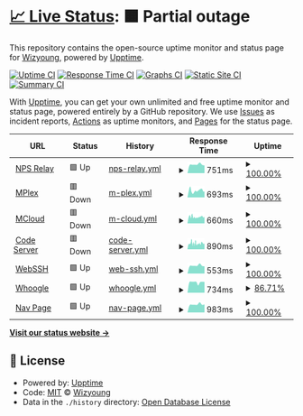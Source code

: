 # [📈 Live Status](https://wizyoung.github.io/upbot): <!--live status--> **🟧 Partial outage**

This repository contains the open-source uptime monitor and status page for [Wizyoung](https://wizyoung.github.io), powered by [Upptime](https://github.com/upptime/upptime).

[![Uptime CI](https://github.com/wizyoung/upbot/workflows/Uptime%20CI/badge.svg)](https://github.com/wizyoung/upbot/actions?query=workflow%3A%22Uptime+CI%22)
[![Response Time CI](https://github.com/wizyoung/upbot/workflows/Response%20Time%20CI/badge.svg)](https://github.com/wizyoung/upbot/actions?query=workflow%3A%22Response+Time+CI%22)
[![Graphs CI](https://github.com/wizyoung/upbot/workflows/Graphs%20CI/badge.svg)](https://github.com/wizyoung/upbot/actions?query=workflow%3A%22Graphs+CI%22)
[![Static Site CI](https://github.com/wizyoung/upbot/workflows/Static%20Site%20CI/badge.svg)](https://github.com/wizyoung/upbot/actions?query=workflow%3A%22Static+Site+CI%22)
[![Summary CI](https://github.com/wizyoung/upbot/workflows/Summary%20CI/badge.svg)](https://github.com/wizyoung/upbot/actions?query=workflow%3A%22Summary+CI%22)

With [Upptime](https://upptime.js.org), you can get your own unlimited and free uptime monitor and status page, powered entirely by a GitHub repository. We use [Issues](https://github.com/wizyoung/upbot/issues) as incident reports, [Actions](https://github.com/wizyoung/upbot/actions) as uptime monitors, and [Pages](https://wizyoung.github.io/upbot) for the status page.

<!--start: status pages-->
<!-- This summary is generated by Upptime (https://github.com/upptime/upptime) -->
<!-- Do not edit this manually, your changes will be overwritten -->
<!-- prettier-ignore -->
| URL | Status | History | Response Time | Uptime |
| --- | ------ | ------- | ------------- | ------ |
| <img alt="" src="https://favicons.githubusercontent.com/relay.dogcraft.xyz" height="13"> [NPS Relay](https://relay.dogcraft.xyz) | 🟩 Up | [nps-relay.yml](https://github.com/wizyoung/upbot/commits/HEAD/history/nps-relay.yml) | <details><summary><img alt="Response time graph" src="./graphs/nps-relay/response-time-week.png" height="20"> 751ms</summary><br><a href="https://wizyoung.github.io/upbot/history/nps-relay"><img alt="Response time 779" src="https://img.shields.io/endpoint?url=https%3A%2F%2Fraw.githubusercontent.com%2Fwizyoung%2Fupbot%2FHEAD%2Fapi%2Fnps-relay%2Fresponse-time.json"></a><br><a href="https://wizyoung.github.io/upbot/history/nps-relay"><img alt="24-hour response time 666" src="https://img.shields.io/endpoint?url=https%3A%2F%2Fraw.githubusercontent.com%2Fwizyoung%2Fupbot%2FHEAD%2Fapi%2Fnps-relay%2Fresponse-time-day.json"></a><br><a href="https://wizyoung.github.io/upbot/history/nps-relay"><img alt="7-day response time 751" src="https://img.shields.io/endpoint?url=https%3A%2F%2Fraw.githubusercontent.com%2Fwizyoung%2Fupbot%2FHEAD%2Fapi%2Fnps-relay%2Fresponse-time-week.json"></a><br><a href="https://wizyoung.github.io/upbot/history/nps-relay"><img alt="30-day response time 724" src="https://img.shields.io/endpoint?url=https%3A%2F%2Fraw.githubusercontent.com%2Fwizyoung%2Fupbot%2FHEAD%2Fapi%2Fnps-relay%2Fresponse-time-month.json"></a><br><a href="https://wizyoung.github.io/upbot/history/nps-relay"><img alt="1-year response time 779" src="https://img.shields.io/endpoint?url=https%3A%2F%2Fraw.githubusercontent.com%2Fwizyoung%2Fupbot%2FHEAD%2Fapi%2Fnps-relay%2Fresponse-time-year.json"></a></details> | <details><summary><a href="https://wizyoung.github.io/upbot/history/nps-relay">100.00%</a></summary><a href="https://wizyoung.github.io/upbot/history/nps-relay"><img alt="All-time uptime 99.99%" src="https://img.shields.io/endpoint?url=https%3A%2F%2Fraw.githubusercontent.com%2Fwizyoung%2Fupbot%2FHEAD%2Fapi%2Fnps-relay%2Fuptime.json"></a><br><a href="https://wizyoung.github.io/upbot/history/nps-relay"><img alt="24-hour uptime 100.00%" src="https://img.shields.io/endpoint?url=https%3A%2F%2Fraw.githubusercontent.com%2Fwizyoung%2Fupbot%2FHEAD%2Fapi%2Fnps-relay%2Fuptime-day.json"></a><br><a href="https://wizyoung.github.io/upbot/history/nps-relay"><img alt="7-day uptime 100.00%" src="https://img.shields.io/endpoint?url=https%3A%2F%2Fraw.githubusercontent.com%2Fwizyoung%2Fupbot%2FHEAD%2Fapi%2Fnps-relay%2Fuptime-week.json"></a><br><a href="https://wizyoung.github.io/upbot/history/nps-relay"><img alt="30-day uptime 100.00%" src="https://img.shields.io/endpoint?url=https%3A%2F%2Fraw.githubusercontent.com%2Fwizyoung%2Fupbot%2FHEAD%2Fapi%2Fnps-relay%2Fuptime-month.json"></a><br><a href="https://wizyoung.github.io/upbot/history/nps-relay"><img alt="1-year uptime 99.99%" src="https://img.shields.io/endpoint?url=https%3A%2F%2Fraw.githubusercontent.com%2Fwizyoung%2Fupbot%2FHEAD%2Fapi%2Fnps-relay%2Fuptime-year.json"></a></details>
| <img alt="" src="https://favicons.githubusercontent.com/mplex.dogcraft.xyz" height="13"> [MPlex](https://mplex.dogcraft.xyz/web/index.html#!/) | 🟥 Down | [m-plex.yml](https://github.com/wizyoung/upbot/commits/HEAD/history/m-plex.yml) | <details><summary><img alt="Response time graph" src="./graphs/m-plex/response-time-week.png" height="20"> 693ms</summary><br><a href="https://wizyoung.github.io/upbot/history/m-plex"><img alt="Response time 752" src="https://img.shields.io/endpoint?url=https%3A%2F%2Fraw.githubusercontent.com%2Fwizyoung%2Fupbot%2FHEAD%2Fapi%2Fm-plex%2Fresponse-time.json"></a><br><a href="https://wizyoung.github.io/upbot/history/m-plex"><img alt="24-hour response time 638" src="https://img.shields.io/endpoint?url=https%3A%2F%2Fraw.githubusercontent.com%2Fwizyoung%2Fupbot%2FHEAD%2Fapi%2Fm-plex%2Fresponse-time-day.json"></a><br><a href="https://wizyoung.github.io/upbot/history/m-plex"><img alt="7-day response time 693" src="https://img.shields.io/endpoint?url=https%3A%2F%2Fraw.githubusercontent.com%2Fwizyoung%2Fupbot%2FHEAD%2Fapi%2Fm-plex%2Fresponse-time-week.json"></a><br><a href="https://wizyoung.github.io/upbot/history/m-plex"><img alt="30-day response time 728" src="https://img.shields.io/endpoint?url=https%3A%2F%2Fraw.githubusercontent.com%2Fwizyoung%2Fupbot%2FHEAD%2Fapi%2Fm-plex%2Fresponse-time-month.json"></a><br><a href="https://wizyoung.github.io/upbot/history/m-plex"><img alt="1-year response time 752" src="https://img.shields.io/endpoint?url=https%3A%2F%2Fraw.githubusercontent.com%2Fwizyoung%2Fupbot%2FHEAD%2Fapi%2Fm-plex%2Fresponse-time-year.json"></a></details> | <details><summary><a href="https://wizyoung.github.io/upbot/history/m-plex">100.00%</a></summary><a href="https://wizyoung.github.io/upbot/history/m-plex"><img alt="All-time uptime 99.84%" src="https://img.shields.io/endpoint?url=https%3A%2F%2Fraw.githubusercontent.com%2Fwizyoung%2Fupbot%2FHEAD%2Fapi%2Fm-plex%2Fuptime.json"></a><br><a href="https://wizyoung.github.io/upbot/history/m-plex"><img alt="24-hour uptime 99.98%" src="https://img.shields.io/endpoint?url=https%3A%2F%2Fraw.githubusercontent.com%2Fwizyoung%2Fupbot%2FHEAD%2Fapi%2Fm-plex%2Fuptime-day.json"></a><br><a href="https://wizyoung.github.io/upbot/history/m-plex"><img alt="7-day uptime 100.00%" src="https://img.shields.io/endpoint?url=https%3A%2F%2Fraw.githubusercontent.com%2Fwizyoung%2Fupbot%2FHEAD%2Fapi%2Fm-plex%2Fuptime-week.json"></a><br><a href="https://wizyoung.github.io/upbot/history/m-plex"><img alt="30-day uptime 99.77%" src="https://img.shields.io/endpoint?url=https%3A%2F%2Fraw.githubusercontent.com%2Fwizyoung%2Fupbot%2FHEAD%2Fapi%2Fm-plex%2Fuptime-month.json"></a><br><a href="https://wizyoung.github.io/upbot/history/m-plex"><img alt="1-year uptime 99.84%" src="https://img.shields.io/endpoint?url=https%3A%2F%2Fraw.githubusercontent.com%2Fwizyoung%2Fupbot%2FHEAD%2Fapi%2Fm-plex%2Fuptime-year.json"></a></details>
| <img alt="" src="https://favicons.githubusercontent.com/mcloud.dogcraft.xyz" height="13"> [MCloud](https://mcloud.dogcraft.xyz) | 🟥 Down | [m-cloud.yml](https://github.com/wizyoung/upbot/commits/HEAD/history/m-cloud.yml) | <details><summary><img alt="Response time graph" src="./graphs/m-cloud/response-time-week.png" height="20"> 660ms</summary><br><a href="https://wizyoung.github.io/upbot/history/m-cloud"><img alt="Response time 676" src="https://img.shields.io/endpoint?url=https%3A%2F%2Fraw.githubusercontent.com%2Fwizyoung%2Fupbot%2FHEAD%2Fapi%2Fm-cloud%2Fresponse-time.json"></a><br><a href="https://wizyoung.github.io/upbot/history/m-cloud"><img alt="24-hour response time 678" src="https://img.shields.io/endpoint?url=https%3A%2F%2Fraw.githubusercontent.com%2Fwizyoung%2Fupbot%2FHEAD%2Fapi%2Fm-cloud%2Fresponse-time-day.json"></a><br><a href="https://wizyoung.github.io/upbot/history/m-cloud"><img alt="7-day response time 660" src="https://img.shields.io/endpoint?url=https%3A%2F%2Fraw.githubusercontent.com%2Fwizyoung%2Fupbot%2FHEAD%2Fapi%2Fm-cloud%2Fresponse-time-week.json"></a><br><a href="https://wizyoung.github.io/upbot/history/m-cloud"><img alt="30-day response time 652" src="https://img.shields.io/endpoint?url=https%3A%2F%2Fraw.githubusercontent.com%2Fwizyoung%2Fupbot%2FHEAD%2Fapi%2Fm-cloud%2Fresponse-time-month.json"></a><br><a href="https://wizyoung.github.io/upbot/history/m-cloud"><img alt="1-year response time 676" src="https://img.shields.io/endpoint?url=https%3A%2F%2Fraw.githubusercontent.com%2Fwizyoung%2Fupbot%2FHEAD%2Fapi%2Fm-cloud%2Fresponse-time-year.json"></a></details> | <details><summary><a href="https://wizyoung.github.io/upbot/history/m-cloud">100.00%</a></summary><a href="https://wizyoung.github.io/upbot/history/m-cloud"><img alt="All-time uptime 99.88%" src="https://img.shields.io/endpoint?url=https%3A%2F%2Fraw.githubusercontent.com%2Fwizyoung%2Fupbot%2FHEAD%2Fapi%2Fm-cloud%2Fuptime.json"></a><br><a href="https://wizyoung.github.io/upbot/history/m-cloud"><img alt="24-hour uptime 99.99%" src="https://img.shields.io/endpoint?url=https%3A%2F%2Fraw.githubusercontent.com%2Fwizyoung%2Fupbot%2FHEAD%2Fapi%2Fm-cloud%2Fuptime-day.json"></a><br><a href="https://wizyoung.github.io/upbot/history/m-cloud"><img alt="7-day uptime 100.00%" src="https://img.shields.io/endpoint?url=https%3A%2F%2Fraw.githubusercontent.com%2Fwizyoung%2Fupbot%2FHEAD%2Fapi%2Fm-cloud%2Fuptime-week.json"></a><br><a href="https://wizyoung.github.io/upbot/history/m-cloud"><img alt="30-day uptime 99.81%" src="https://img.shields.io/endpoint?url=https%3A%2F%2Fraw.githubusercontent.com%2Fwizyoung%2Fupbot%2FHEAD%2Fapi%2Fm-cloud%2Fuptime-month.json"></a><br><a href="https://wizyoung.github.io/upbot/history/m-cloud"><img alt="1-year uptime 99.88%" src="https://img.shields.io/endpoint?url=https%3A%2F%2Fraw.githubusercontent.com%2Fwizyoung%2Fupbot%2FHEAD%2Fapi%2Fm-cloud%2Fuptime-year.json"></a></details>
| <img alt="" src="https://favicons.githubusercontent.com/code.dogcraft.xyz" height="13"> [Code Server](https://code.dogcraft.xyz) | 🟥 Down | [code-server.yml](https://github.com/wizyoung/upbot/commits/HEAD/history/code-server.yml) | <details><summary><img alt="Response time graph" src="./graphs/code-server/response-time-week.png" height="20"> 890ms</summary><br><a href="https://wizyoung.github.io/upbot/history/code-server"><img alt="Response time 886" src="https://img.shields.io/endpoint?url=https%3A%2F%2Fraw.githubusercontent.com%2Fwizyoung%2Fupbot%2FHEAD%2Fapi%2Fcode-server%2Fresponse-time.json"></a><br><a href="https://wizyoung.github.io/upbot/history/code-server"><img alt="24-hour response time 789" src="https://img.shields.io/endpoint?url=https%3A%2F%2Fraw.githubusercontent.com%2Fwizyoung%2Fupbot%2FHEAD%2Fapi%2Fcode-server%2Fresponse-time-day.json"></a><br><a href="https://wizyoung.github.io/upbot/history/code-server"><img alt="7-day response time 890" src="https://img.shields.io/endpoint?url=https%3A%2F%2Fraw.githubusercontent.com%2Fwizyoung%2Fupbot%2FHEAD%2Fapi%2Fcode-server%2Fresponse-time-week.json"></a><br><a href="https://wizyoung.github.io/upbot/history/code-server"><img alt="30-day response time 833" src="https://img.shields.io/endpoint?url=https%3A%2F%2Fraw.githubusercontent.com%2Fwizyoung%2Fupbot%2FHEAD%2Fapi%2Fcode-server%2Fresponse-time-month.json"></a><br><a href="https://wizyoung.github.io/upbot/history/code-server"><img alt="1-year response time 886" src="https://img.shields.io/endpoint?url=https%3A%2F%2Fraw.githubusercontent.com%2Fwizyoung%2Fupbot%2FHEAD%2Fapi%2Fcode-server%2Fresponse-time-year.json"></a></details> | <details><summary><a href="https://wizyoung.github.io/upbot/history/code-server">100.00%</a></summary><a href="https://wizyoung.github.io/upbot/history/code-server"><img alt="All-time uptime 99.88%" src="https://img.shields.io/endpoint?url=https%3A%2F%2Fraw.githubusercontent.com%2Fwizyoung%2Fupbot%2FHEAD%2Fapi%2Fcode-server%2Fuptime.json"></a><br><a href="https://wizyoung.github.io/upbot/history/code-server"><img alt="24-hour uptime 99.99%" src="https://img.shields.io/endpoint?url=https%3A%2F%2Fraw.githubusercontent.com%2Fwizyoung%2Fupbot%2FHEAD%2Fapi%2Fcode-server%2Fuptime-day.json"></a><br><a href="https://wizyoung.github.io/upbot/history/code-server"><img alt="7-day uptime 100.00%" src="https://img.shields.io/endpoint?url=https%3A%2F%2Fraw.githubusercontent.com%2Fwizyoung%2Fupbot%2FHEAD%2Fapi%2Fcode-server%2Fuptime-week.json"></a><br><a href="https://wizyoung.github.io/upbot/history/code-server"><img alt="30-day uptime 99.81%" src="https://img.shields.io/endpoint?url=https%3A%2F%2Fraw.githubusercontent.com%2Fwizyoung%2Fupbot%2FHEAD%2Fapi%2Fcode-server%2Fuptime-month.json"></a><br><a href="https://wizyoung.github.io/upbot/history/code-server"><img alt="1-year uptime 99.88%" src="https://img.shields.io/endpoint?url=https%3A%2F%2Fraw.githubusercontent.com%2Fwizyoung%2Fupbot%2FHEAD%2Fapi%2Fcode-server%2Fuptime-year.json"></a></details>
| <img alt="" src="https://favicons.githubusercontent.com/ssh.dogcraft.xyz" height="13"> [WebSSH](https://ssh.dogcraft.xyz) | 🟩 Up | [web-ssh.yml](https://github.com/wizyoung/upbot/commits/HEAD/history/web-ssh.yml) | <details><summary><img alt="Response time graph" src="./graphs/web-ssh/response-time-week.png" height="20"> 553ms</summary><br><a href="https://wizyoung.github.io/upbot/history/web-ssh"><img alt="Response time 601" src="https://img.shields.io/endpoint?url=https%3A%2F%2Fraw.githubusercontent.com%2Fwizyoung%2Fupbot%2FHEAD%2Fapi%2Fweb-ssh%2Fresponse-time.json"></a><br><a href="https://wizyoung.github.io/upbot/history/web-ssh"><img alt="24-hour response time 500" src="https://img.shields.io/endpoint?url=https%3A%2F%2Fraw.githubusercontent.com%2Fwizyoung%2Fupbot%2FHEAD%2Fapi%2Fweb-ssh%2Fresponse-time-day.json"></a><br><a href="https://wizyoung.github.io/upbot/history/web-ssh"><img alt="7-day response time 553" src="https://img.shields.io/endpoint?url=https%3A%2F%2Fraw.githubusercontent.com%2Fwizyoung%2Fupbot%2FHEAD%2Fapi%2Fweb-ssh%2Fresponse-time-week.json"></a><br><a href="https://wizyoung.github.io/upbot/history/web-ssh"><img alt="30-day response time 548" src="https://img.shields.io/endpoint?url=https%3A%2F%2Fraw.githubusercontent.com%2Fwizyoung%2Fupbot%2FHEAD%2Fapi%2Fweb-ssh%2Fresponse-time-month.json"></a><br><a href="https://wizyoung.github.io/upbot/history/web-ssh"><img alt="1-year response time 601" src="https://img.shields.io/endpoint?url=https%3A%2F%2Fraw.githubusercontent.com%2Fwizyoung%2Fupbot%2FHEAD%2Fapi%2Fweb-ssh%2Fresponse-time-year.json"></a></details> | <details><summary><a href="https://wizyoung.github.io/upbot/history/web-ssh">100.00%</a></summary><a href="https://wizyoung.github.io/upbot/history/web-ssh"><img alt="All-time uptime 100.00%" src="https://img.shields.io/endpoint?url=https%3A%2F%2Fraw.githubusercontent.com%2Fwizyoung%2Fupbot%2FHEAD%2Fapi%2Fweb-ssh%2Fuptime.json"></a><br><a href="https://wizyoung.github.io/upbot/history/web-ssh"><img alt="24-hour uptime 100.00%" src="https://img.shields.io/endpoint?url=https%3A%2F%2Fraw.githubusercontent.com%2Fwizyoung%2Fupbot%2FHEAD%2Fapi%2Fweb-ssh%2Fuptime-day.json"></a><br><a href="https://wizyoung.github.io/upbot/history/web-ssh"><img alt="7-day uptime 100.00%" src="https://img.shields.io/endpoint?url=https%3A%2F%2Fraw.githubusercontent.com%2Fwizyoung%2Fupbot%2FHEAD%2Fapi%2Fweb-ssh%2Fuptime-week.json"></a><br><a href="https://wizyoung.github.io/upbot/history/web-ssh"><img alt="30-day uptime 100.00%" src="https://img.shields.io/endpoint?url=https%3A%2F%2Fraw.githubusercontent.com%2Fwizyoung%2Fupbot%2FHEAD%2Fapi%2Fweb-ssh%2Fuptime-month.json"></a><br><a href="https://wizyoung.github.io/upbot/history/web-ssh"><img alt="1-year uptime 100.00%" src="https://img.shields.io/endpoint?url=https%3A%2F%2Fraw.githubusercontent.com%2Fwizyoung%2Fupbot%2FHEAD%2Fapi%2Fweb-ssh%2Fuptime-year.json"></a></details>
| <img alt="" src="https://favicons.githubusercontent.com/so.dogcraft.xyz" height="13"> [Whoogle](https://so.dogcraft.xyz) | 🟩 Up | [whoogle.yml](https://github.com/wizyoung/upbot/commits/HEAD/history/whoogle.yml) | <details><summary><img alt="Response time graph" src="./graphs/whoogle/response-time-week.png" height="20"> 734ms</summary><br><a href="https://wizyoung.github.io/upbot/history/whoogle"><img alt="Response time 896" src="https://img.shields.io/endpoint?url=https%3A%2F%2Fraw.githubusercontent.com%2Fwizyoung%2Fupbot%2FHEAD%2Fapi%2Fwhoogle%2Fresponse-time.json"></a><br><a href="https://wizyoung.github.io/upbot/history/whoogle"><img alt="24-hour response time 758" src="https://img.shields.io/endpoint?url=https%3A%2F%2Fraw.githubusercontent.com%2Fwizyoung%2Fupbot%2FHEAD%2Fapi%2Fwhoogle%2Fresponse-time-day.json"></a><br><a href="https://wizyoung.github.io/upbot/history/whoogle"><img alt="7-day response time 734" src="https://img.shields.io/endpoint?url=https%3A%2F%2Fraw.githubusercontent.com%2Fwizyoung%2Fupbot%2FHEAD%2Fapi%2Fwhoogle%2Fresponse-time-week.json"></a><br><a href="https://wizyoung.github.io/upbot/history/whoogle"><img alt="30-day response time 774" src="https://img.shields.io/endpoint?url=https%3A%2F%2Fraw.githubusercontent.com%2Fwizyoung%2Fupbot%2FHEAD%2Fapi%2Fwhoogle%2Fresponse-time-month.json"></a><br><a href="https://wizyoung.github.io/upbot/history/whoogle"><img alt="1-year response time 896" src="https://img.shields.io/endpoint?url=https%3A%2F%2Fraw.githubusercontent.com%2Fwizyoung%2Fupbot%2FHEAD%2Fapi%2Fwhoogle%2Fresponse-time-year.json"></a></details> | <details><summary><a href="https://wizyoung.github.io/upbot/history/whoogle">86.71%</a></summary><a href="https://wizyoung.github.io/upbot/history/whoogle"><img alt="All-time uptime 99.46%" src="https://img.shields.io/endpoint?url=https%3A%2F%2Fraw.githubusercontent.com%2Fwizyoung%2Fupbot%2FHEAD%2Fapi%2Fwhoogle%2Fuptime.json"></a><br><a href="https://wizyoung.github.io/upbot/history/whoogle"><img alt="24-hour uptime 100.00%" src="https://img.shields.io/endpoint?url=https%3A%2F%2Fraw.githubusercontent.com%2Fwizyoung%2Fupbot%2FHEAD%2Fapi%2Fwhoogle%2Fuptime-day.json"></a><br><a href="https://wizyoung.github.io/upbot/history/whoogle"><img alt="7-day uptime 86.71%" src="https://img.shields.io/endpoint?url=https%3A%2F%2Fraw.githubusercontent.com%2Fwizyoung%2Fupbot%2FHEAD%2Fapi%2Fwhoogle%2Fuptime-week.json"></a><br><a href="https://wizyoung.github.io/upbot/history/whoogle"><img alt="30-day uptime 96.94%" src="https://img.shields.io/endpoint?url=https%3A%2F%2Fraw.githubusercontent.com%2Fwizyoung%2Fupbot%2FHEAD%2Fapi%2Fwhoogle%2Fuptime-month.json"></a><br><a href="https://wizyoung.github.io/upbot/history/whoogle"><img alt="1-year uptime 99.46%" src="https://img.shields.io/endpoint?url=https%3A%2F%2Fraw.githubusercontent.com%2Fwizyoung%2Fupbot%2FHEAD%2Fapi%2Fwhoogle%2Fuptime-year.json"></a></details>
| <img alt="" src="https://favicons.githubusercontent.com/nav.dogcraft.xyz" height="13"> [Nav Page](https://nav.dogcraft.xyz) | 🟩 Up | [nav-page.yml](https://github.com/wizyoung/upbot/commits/HEAD/history/nav-page.yml) | <details><summary><img alt="Response time graph" src="./graphs/nav-page/response-time-week.png" height="20"> 983ms</summary><br><a href="https://wizyoung.github.io/upbot/history/nav-page"><img alt="Response time 1056" src="https://img.shields.io/endpoint?url=https%3A%2F%2Fraw.githubusercontent.com%2Fwizyoung%2Fupbot%2FHEAD%2Fapi%2Fnav-page%2Fresponse-time.json"></a><br><a href="https://wizyoung.github.io/upbot/history/nav-page"><img alt="24-hour response time 979" src="https://img.shields.io/endpoint?url=https%3A%2F%2Fraw.githubusercontent.com%2Fwizyoung%2Fupbot%2FHEAD%2Fapi%2Fnav-page%2Fresponse-time-day.json"></a><br><a href="https://wizyoung.github.io/upbot/history/nav-page"><img alt="7-day response time 983" src="https://img.shields.io/endpoint?url=https%3A%2F%2Fraw.githubusercontent.com%2Fwizyoung%2Fupbot%2FHEAD%2Fapi%2Fnav-page%2Fresponse-time-week.json"></a><br><a href="https://wizyoung.github.io/upbot/history/nav-page"><img alt="30-day response time 953" src="https://img.shields.io/endpoint?url=https%3A%2F%2Fraw.githubusercontent.com%2Fwizyoung%2Fupbot%2FHEAD%2Fapi%2Fnav-page%2Fresponse-time-month.json"></a><br><a href="https://wizyoung.github.io/upbot/history/nav-page"><img alt="1-year response time 1056" src="https://img.shields.io/endpoint?url=https%3A%2F%2Fraw.githubusercontent.com%2Fwizyoung%2Fupbot%2FHEAD%2Fapi%2Fnav-page%2Fresponse-time-year.json"></a></details> | <details><summary><a href="https://wizyoung.github.io/upbot/history/nav-page">100.00%</a></summary><a href="https://wizyoung.github.io/upbot/history/nav-page"><img alt="All-time uptime 100.00%" src="https://img.shields.io/endpoint?url=https%3A%2F%2Fraw.githubusercontent.com%2Fwizyoung%2Fupbot%2FHEAD%2Fapi%2Fnav-page%2Fuptime.json"></a><br><a href="https://wizyoung.github.io/upbot/history/nav-page"><img alt="24-hour uptime 100.00%" src="https://img.shields.io/endpoint?url=https%3A%2F%2Fraw.githubusercontent.com%2Fwizyoung%2Fupbot%2FHEAD%2Fapi%2Fnav-page%2Fuptime-day.json"></a><br><a href="https://wizyoung.github.io/upbot/history/nav-page"><img alt="7-day uptime 100.00%" src="https://img.shields.io/endpoint?url=https%3A%2F%2Fraw.githubusercontent.com%2Fwizyoung%2Fupbot%2FHEAD%2Fapi%2Fnav-page%2Fuptime-week.json"></a><br><a href="https://wizyoung.github.io/upbot/history/nav-page"><img alt="30-day uptime 100.00%" src="https://img.shields.io/endpoint?url=https%3A%2F%2Fraw.githubusercontent.com%2Fwizyoung%2Fupbot%2FHEAD%2Fapi%2Fnav-page%2Fuptime-month.json"></a><br><a href="https://wizyoung.github.io/upbot/history/nav-page"><img alt="1-year uptime 100.00%" src="https://img.shields.io/endpoint?url=https%3A%2F%2Fraw.githubusercontent.com%2Fwizyoung%2Fupbot%2FHEAD%2Fapi%2Fnav-page%2Fuptime-year.json"></a></details>

<!--end: status pages-->

[**Visit our status website →**](https://wizyoung.github.io/upbot)

## 📄 License

- Powered by: [Upptime](https://github.com/upptime/upptime)
- Code: [MIT](./LICENSE) © [Wizyoung](https://wizyoung.github.io)
- Data in the `./history` directory: [Open Database License](https://opendatacommons.org/licenses/odbl/1-0/)
